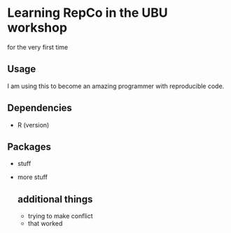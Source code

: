 # Learning RepCo in the UBU workshop 

for the very first time

## Usage
I am using this to become an amazing programmer with reproducible code. 

## Dependencies

- R (version)

## Packages

- stuff
- more stuff

  ## additional things
  * trying to make conflict
  * that worked
